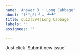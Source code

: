 ```yaml
---
name: 'Answer 3 : Long Cabbage'
about: "(╯°□°）╯︵ ┻━┻"
title: quiz|594|Long Cabbage
labels: ''
assignees: ''

---
```


Just click 'Submit new issue'.
